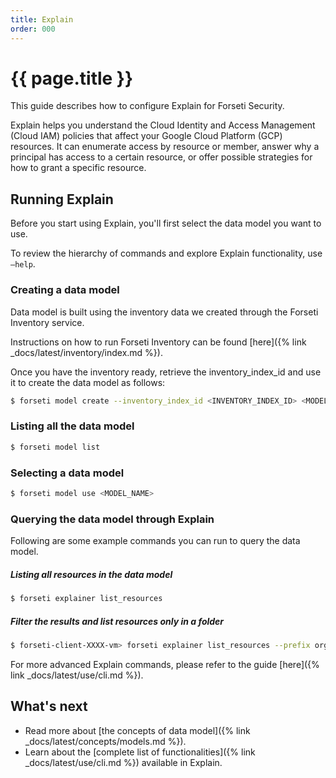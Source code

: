 ```yaml
---
title: Explain
order: 000
---
```

# {{ page.title }}

This guide describes how to configure Explain for Forseti Security.

Explain helps you understand the Cloud Identity and Access Management
(Cloud IAM) policies that affect your Google Cloud Platform (GCP) resources.
It can enumerate access by resource or member, answer why a principal has access 
to a certain resource, or offer possible strategies for how to grant a specific 
resource.

## Running Explain

Before you start using Explain, you'll first select the data model you
want to use.

To review the hierarchy of commands and explore Explain functionality, use
`–help`.

### Creating a data model

Data model is built using the inventory data we created through the Forseti Inventory service.

Instructions on how to run Forseti Inventory can be found [here]({% link _docs/latest/inventory/index.md %}).

Once you have the inventory ready, retrieve the inventory_index_id and use it to create the data model as follows:

```bash
$ forseti model create --inventory_index_id <INVENTORY_INDEX_ID> <MODEL_NAME>
```

### Listing all the data model

```bash
$ forseti model list
```

### Selecting a data model

```bash
$ forseti model use <MODEL_NAME>
```

### Querying the data model through Explain

Following are some example commands you can run to query the data model.

##### Listing all resources in the data model

```bash
$ forseti explainer list_resources
```

##### Filter the results and list resources only in a folder

```bash
$ forseti-client-XXXX-vm> forseti explainer list_resources --prefix organization/1234567890/folder/folder-name
```

For more advanced Explain commands, please refer to the guide [here]({% link _docs/latest/use/cli.md %}).

## What's next

- Read more about [the concepts of data model]({% link _docs/latest/concepts/models.md %}).
- Learn about the [complete list of functionalities]({% link _docs/latest/use/cli.md %}) available in Explain.

